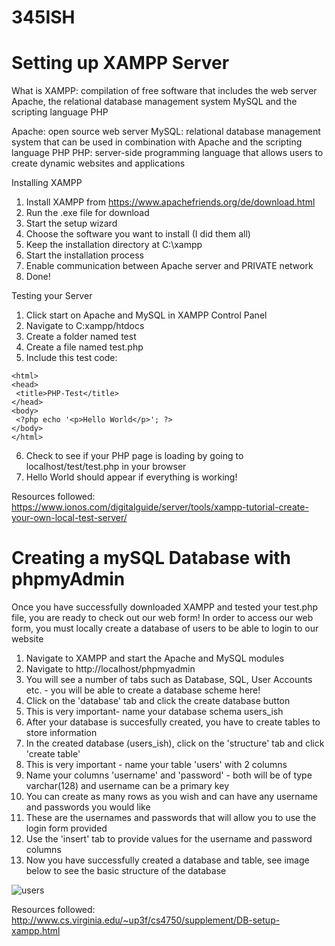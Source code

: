 # 345ISH


# Setting up XAMPP Server

What is XAMPP: compilation of free software that includes the web server Apache, the relational database management system MySQL and the scripting language PHP

Apache: open source web server 
MySQL: relational database management system that can be used in combination with Apache and the scripting language PHP
PHP: server-side programming language that allows users to create dynamic websites and applications

Installing XAMPP

1. Install XAMPP from https://www.apachefriends.org/de/download.html
2. Run the .exe file for download 
3. Start the setup wizard 
4. Choose the software you want to install (I did them all)
5. Keep the installation directory at C:\xampp
6. Start the installation process
7. Enable communication between Apache server and PRIVATE network
8. Done!

Testing your Server
1. Click start on Apache and MySQL in XAMPP Control Panel
2. Navigate to C:xampp/htdocs
3. Create a folder named test 
4. Create a file named test.php
5. Include this test code:
 ```
 <html>
 <head>
  <title>PHP-Test</title>
 </head>
 <body>
  <?php echo '<p>Hello World</p>'; ?>
 </body>
</html>
```

6. Check to see if your PHP page is loading by going to localhost/test/test.php in your browser
7. Hello World should appear if everything is working!

Resources followed: https://www.ionos.com/digitalguide/server/tools/xampp-tutorial-create-your-own-local-test-server/

# Creating a mySQL Database with phpmyAdmin

Once you have successfully downloaded XAMPP and tested your test.php file, you are ready to check out our web form!
In order to access our web form, you must locally create a database of users to be able to login to our website

1. Navigate to XAMPP and start the Apache and MySQL modules
2. Navigate to http://localhost/phpmyadmin
3. You will see a number of tabs such as Database, SQL, User Accounts etc. - you will be able to create a database scheme here!
4. Click on the 'database' tab and click the create database button 
5. This is very important- name your database schema users_ish 
6. After your database is succesfully created, you have to create tables to store information
7. In the created database (users_ish), click on the 'structure' tab and click 'create table'
8. This is very important - name your table 'users' with 2 columns
9. Name your columns 'username' and 'password' - both will be of type varchar(128) and username can be a primary key
10. You can create as many rows as you wish and can have any username and passwords you would like
11. These are the usernames and passwords that will allow you to use the login form provided
12. Use the 'insert' tab to provide values for the username and password columns
13. Now you have successfully created a database and table, see image below to see the basic structure of the database

![users](https://user-images.githubusercontent.com/64918144/116747695-4b7f7980-a9cc-11eb-8d94-b1c8cec6209e.png)

Resources followed: http://www.cs.virginia.edu/~up3f/cs4750/supplement/DB-setup-xampp.html

